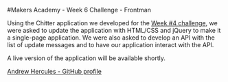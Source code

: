 #Makers Academy - Week 6 Challenge - Frontman

Using the Chitter application we developed for the [Week #4 challenge](https://www.github.com/andrewhercules/chitter), we were asked to update the application with HTML/CSS and jQuery to make it a single-page application. We were also asked to develop an API with the list of update messages and to have our application interact with the API.

A live version of the application will be available shortly. 

[Andrew Hercules - GitHub profile](https://www.github.com/andrewhercules)
